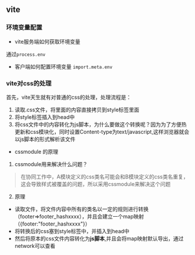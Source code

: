 ## vite

### 环境变量配置

- vite服务端如何获取环境变量

通过`process.env`

- 客户端如何配置环境变量
`import.meta.env`

### vite对css的处理

首先，vite天生就有对普通的css的处理，处理流程是：
1. 读取.css文件，将里面的内容直接拷贝到style标签里面
2. 将style标签插入到head中
3. 将css文件中的内容转化为js脚本，为什么要做这个转换呢？因为为了方便热更新和css模块化，同时设置Content-type为text/javascript,这样浏览器就会以js脚本的形式解析该文件

- cssmodule 的原理

1. cssmodule用来解决什么问题？
> 在协同工作中，A模块定义的css类名可能会和B模块定义的css类名重复，这会导致样式被覆盖的问题，所以采用cssmodule来解决这个问题

2. 原理

- 读取文件，将文件内容中所有的类名以一定的规则进行转换（footer=>footer_hashxxxx），并且会建立一个map映射（{footer:"footer_hashxxxx"}）
- 将转换后的css塞到style标签中，并插入到head中
- 然后将原本的css文件内容转化为**js脚本**,并且会将map映射默认导出，通过network可以查看
